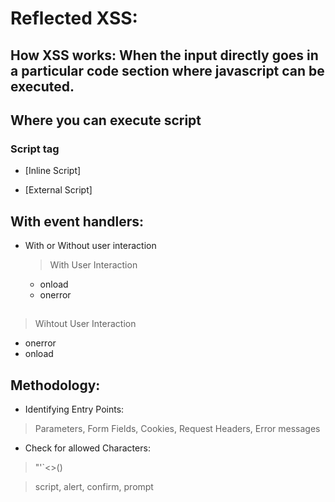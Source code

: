 
# Reflected XSS:

  

## How XSS works: When the input directly goes in a particular code section where javascript can be executed.

  

## Where you can execute script

### Script tag

* [Inline Script] <script>alert()</script>

* [External Script] <script src=https://myserver.com/jsthegreat.js></script>

## With event handlers:

* With or Without user interaction
  
   > With User Interaction
   * onload
   * onerror
##     
   > Wihtout User Interaction
  * onerror 
  * onload
  

## Methodology:

  

* Identifying Entry Points:

>Parameters, Form Fields, Cookies, Request Headers, Error messages

* Check for allowed Characters:

> "'`<>()

> script, alert, confirm, prompt


